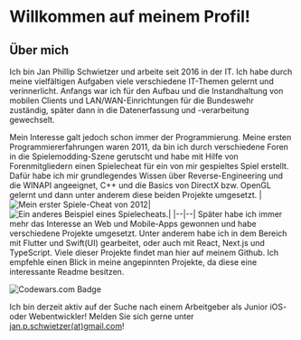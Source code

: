 # Willkommen auf meinem Profil!

## Über mich
Ich bin Jan Phillip Schwietzer und arbeite seit 2016 in der IT. Ich habe durch meine vielfältigen Aufgaben viele verschiedene IT-Themen gelernt und verinnerlicht. Anfangs war ich für den Aufbau und die Instandhaltung von mobilen Clients und LAN/WAN-Einrichtungen für die Bundeswehr zuständig, später dann in die Datenerfassung und -verarbeitung gewechselt.

Mein Interesse galt jedoch schon immer der Programmierung. Meine ersten Programmiererfahrungen waren 2011, da bin ich durch verschiedene Foren in die Spielemodding-Szene gerutscht und habe mit Hilfe von Forenmitgliedern einen Spielecheat für ein von mir gespieltes Spiel erstellt. Dafür habe ich mir grundlegendes Wissen über Reverse-Engineering und die WINAPI angeeignet, C++ und die Basics von DirectX bzw. OpenGL gelernt und dann unter anderem diese beiden Projekte umgesetzt.
|![Mein erster Spiele-Cheat von 2012](https://i.ibb.co/gMQwvfM/Kx5tf.jpg)|![Ein anderes Beispiel eines Spielecheats.](https://i.ibb.co/Qj3Fcmd/E10-D911-A-41-A7-4172-8558-FD47-B2-C8478-F.gif)|
|--|--|
Später habe ich immer mehr das Interesse an Web und Mobile-Apps gewonnen und habe verschiedene Projekte umgesetzt. Unter anderem habe ich in dem Bereich mit Flutter und Swift(UI) gearbeitet, oder auch mit React, Next.js und TypeScript.
Viele dieser Projekte findet man hier auf meinem Github. Ich empfehle einen Blick in meine angepinnten Projekte, da diese eine interessante Readme besitzen.

![Codewars.com Badge](https://www.codewars.com/users/JanPschwietzer/badges/large)

Ich bin derzeit aktiv auf der Suche nach einem Arbeitgeber als Junior iOS- oder Webentwickler! Melden Sie sich gerne unter [jan.p.schwietzer(at)gmail.com](mailto:jan.p.schwietzer@gmail.com)!
